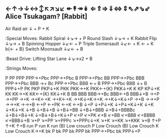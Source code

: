 ←↑→↓↔↕↖↗↘↙
↞↟↠↡
⇐⇑⇒⇓⇔⇕⇖⇗⇘⇙
Alice Tsukagam?
[Rabbit]
--------------------------
 
Air Raid	air ↓ + P + K

:Special Moves:
Rabbit Spiral		↓↘→ + P
Round Slash		↓↘→ + K
Rabbit Flip		↓↘→ + B
Spinning Hopper		↓↙← + P
Triple Somersault	↓↙← + K ← + K b{← + B}
Switch Moonsault	↓↙← + B

:Beast Drive:
Lifting Star Lane	↓↘→x2 + B

:Strings Moves:

P
PP
PPP
PPP→+Pbc
PPP→+Pbc B
PPP→+Pbc BB
PPP→+Pbc BBB
PPP→+Pbc BBB →+ Bc
PPP→+Pbc BBB ←+ B
PPP→+Pbc BBB ↓+ B
PPP↓+P
PK
PKP
PKP↓+K
PKK
PKK→+K
PKK←+{K}
PKK↓+K
K
KP
KP↓+K
KK
KK→+K
KK←+{K}
KK↓+K
B
BB
BBB
BBB→+Bc
BBB←+B
BBB↓+B
→+P
→+PP
→+K
→+K←+K
→+K←+K
→+K↓+K→+K
→+K↓+K↓+P
→+B
→→+P
→→+K
→→+B
←+P
←+PK
←+K
←+B
↓+P
↓+P↓+K
↓+P↓+K↓+K
↓+K
↓+K↓+K
↓+B
↓+B↓+B
↓+B↓+BB
↓+B↓+BBB
↓+B↓+BBBBc
↓+B↓+B↓+K
↓+B↓+B↓+K↓+P
↙+P
↙+PK
↙+B
↙+BB
↙+BBB
↙+BBBB
↙+BBB↓+B
↘+P
↘+PP
↘+PPPc
↘+PPPc↓+K
↘+K
↘+KK
↘+KKK
↘+B
↑+P
↑+K
↑+B
run P
run K
run (B)
Low crouch P
Low Crouch (B)
Low Crouch K
Low Crouch K→+K
bk P
bk PP
bk PPP
bk PPP→+Pbc
bk PPP↓+P
